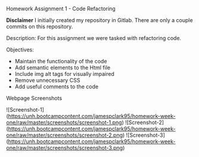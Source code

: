 Homework Assignment 1 - Code Refactoring

**Disclaimer** I initially created my repository in Gitlab. There are only a couple commits on this repository. 

Description: For this assignment we were tasked with refactoring code.  

Objectives: 
- Maintain the functionality of the code
- Add semantic elements to the Html file 
- Include img alt tags for visually impaired
- Remove unnecessary CSS
- Add useful comments to the code

Webpage Screenshots

![Screenshot-1] (https://unh.bootcampcontent.com/jamespclark95/homework-week-one/raw/master/screenshots/screenshot-1.png)
![Screenshot-2] (https://unh.bootcampcontent.com/jamespclark95/homework-week-one/raw/master/screenshots/screenshot-2.png)
![Screenshot-3] (https://unh.bootcampcontent.com/jamespclark95/homework-week-one/raw/master/screenshots/screenshot-3.png)

